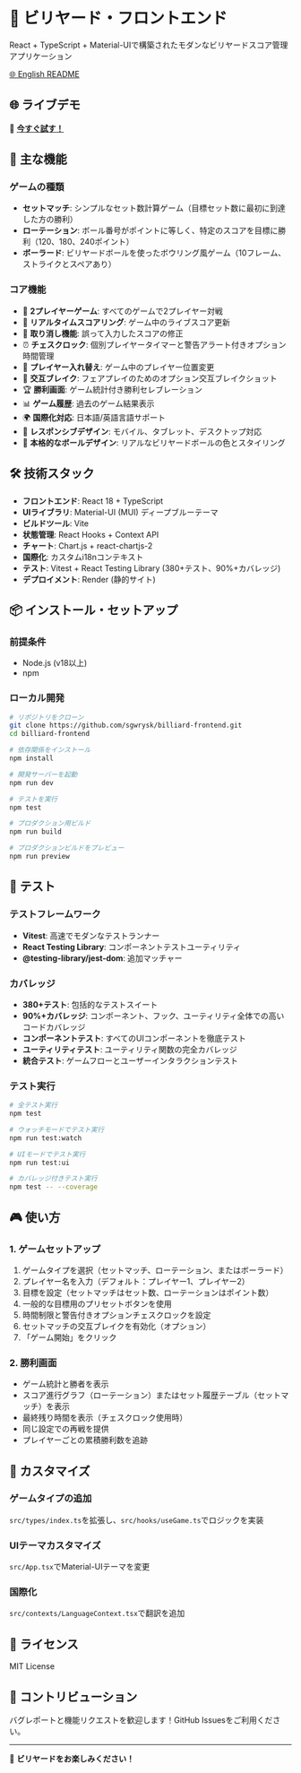 # 🎱 ビリヤード・フロントエンド

React + TypeScript + Material-UIで構築されたモダンなビリヤードスコア管理アプリケーション

[🌐 English README](README.md)

## 🌐 ライブデモ

🚀 **[今すぐ試す！](https://billiard-frontend.onrender.com)**

## 🚀 主な機能

### ゲームの種類
- **セットマッチ**: シンプルなセット数計算ゲーム（目標セット数に最初に到達した方の勝利）
- **ローテーション**: ボール番号がポイントに等しく、特定のスコアを目標に勝利（120、180、240ポイント）
- **ボーラード**: ビリヤードボールを使ったボウリング風ゲーム（10フレーム、ストライクとスペアあり）

### コア機能
- 👥 **2プレイヤーゲーム**: すべてのゲームで2プレイヤー対戦
- 🎯 **リアルタイムスコアリング**: ゲーム中のライブスコア更新
- 🔄 **取り消し機能**: 誤って入力したスコアの修正
- ⏰ **チェスクロック**: 個別プレイヤータイマーと警告アラート付きオプション時間管理
- 🔄 **プレイヤー入れ替え**: ゲーム中のプレイヤー位置変更
- 🎲 **交互ブレイク**: フェアプレイのためのオプション交互ブレイクショット
- 🏆 **勝利画面**: ゲーム統計付き勝利セレブレーション
- 📊 **ゲーム履歴**: 過去のゲーム結果表示
- 🌍 **国際化対応**: 日本語/英語言語サポート
- 📱 **レスポンシブデザイン**: モバイル、タブレット、デスクトップ対応
- 🎨 **本格的なボールデザイン**: リアルなビリヤードボールの色とスタイリング

## 🛠️ 技術スタック

- **フロントエンド**: React 18 + TypeScript
- **UIライブラリ**: Material-UI (MUI) ディープブルーテーマ
- **ビルドツール**: Vite
- **状態管理**: React Hooks + Context API
- **チャート**: Chart.js + react-chartjs-2
- **国際化**: カスタムi18nコンテキスト
- **テスト**: Vitest + React Testing Library (380+テスト、90%+カバレッジ)
- **デプロイメント**: Render (静的サイト)

## 📦 インストール・セットアップ

### 前提条件
- Node.js (v18以上)
- npm

### ローカル開発
```bash
# リポジトリをクローン
git clone https://github.com/sgwrysk/billiard-frontend.git
cd billiard-frontend

# 依存関係をインストール
npm install

# 開発サーバーを起動
npm run dev

# テストを実行
npm test

# プロダクション用ビルド
npm run build

# プロダクションビルドをプレビュー
npm run preview
```

## 🧪 テスト

### テストフレームワーク
- **Vitest**: 高速でモダンなテストランナー
- **React Testing Library**: コンポーネントテストユーティリティ
- **@testing-library/jest-dom**: 追加マッチャー

### カバレッジ
- **380+テスト**: 包括的なテストスイート
- **90%+カバレッジ**: コンポーネント、フック、ユーティリティ全体での高いコードカバレッジ
- **コンポーネントテスト**: すべてのUIコンポーネントを徹底テスト
- **ユーティリティテスト**: ユーティリティ関数の完全カバレッジ
- **統合テスト**: ゲームフローとユーザーインタラクションテスト

### テスト実行
```bash
# 全テスト実行
npm test

# ウォッチモードでテスト実行
npm run test:watch

# UIモードでテスト実行
npm run test:ui

# カバレッジ付きテスト実行
npm test -- --coverage
```

## 🎮 使い方

### 1. ゲームセットアップ
1. ゲームタイプを選択（セットマッチ、ローテーション、またはボーラード）
2. プレイヤー名を入力（デフォルト：プレイヤー1、プレイヤー2）
3. 目標を設定（セットマッチはセット数、ローテーションはポイント数）
4. 一般的な目標用のプリセットボタンを使用
5. 時間制限と警告付きオプションチェスクロックを設定
6. セットマッチの交互ブレイクを有効化（オプション）
7. 「ゲーム開始」をクリック

### 2. 勝利画面
- ゲーム統計と勝者を表示
- スコア進行グラフ（ローテーション）またはセット履歴テーブル（セットマッチ）を表示
- 最終残り時間を表示（チェスクロック使用時）
- 同じ設定での再戦を提供
- プレイヤーごとの累積勝利数を追跡

## 🔧 カスタマイズ

### ゲームタイプの追加
`src/types/index.ts`を拡張し、`src/hooks/useGame.ts`でロジックを実装

### UIテーマカスタマイズ
`src/App.tsx`でMaterial-UIテーマを変更

### 国際化
`src/contexts/LanguageContext.tsx`で翻訳を追加

## 📄 ライセンス

MIT License

## 🤝 コントリビューション

バグレポートと機能リクエストを歓迎します！GitHub Issuesをご利用ください。

---

🎱 **ビリヤードをお楽しみください！**